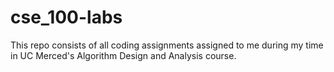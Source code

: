 # cse_100-labs
This repo consists of all coding assignments assigned to me during my time in UC Merced's Algorithm Design and Analysis course. 
